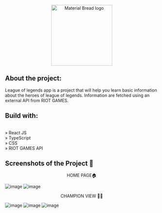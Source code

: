 <p align="center">
    <img width="200" src="https://i0.wp.com/www.dafontfree.io/wp-content/uploads/2021/11/League-of-Legends-logos-Font.jpg?fit=800%2C450&ssl=1" alt="Material Bread logo">
</p>


<h2>About the project:</h2>

League of legends app is a project that will help you learn basic information about the heroes of league of legends. Information are fetched using an external API from RIOT GAMES.

<h2>Build with:</h2><br/>
» React JS<br/>
» TypeScript<br/>
» CSS<br/>
» RIOT GAMES API<br/>

<h2>Screenshots of the Project 📸</h2>

<p align="center">
HOME PAGE🏠
</p>

![image](https://github.com/MateuszWesolowsky/LeagueOfLegendsCards-App/assets/103283398/a9ce6e4b-ae88-4bf1-82cb-8e3c42b278c8)
![image](https://github.com/MateuszWesolowsky/LeagueOfLegendsCards-App/assets/103283398/4f546484-5869-4b47-bc30-c31edb46a26b)



<p align="center">
CHAMPION VIEW 🐱‍🏍
</p>

![image](https://github.com/MateuszWesolowsky/LeagueOfLegendsCards-App/assets/103283398/72160182-2939-4267-a0e4-a7efd5082e09)
![image](https://github.com/MateuszWesolowsky/LeagueOfLegendsCards-App/assets/103283398/9da0af02-798b-449a-a755-ac47e481e87a)
![image](https://github.com/MateuszWesolowsky/LeagueOfLegendsCards-App/assets/103283398/037475ba-54f3-43de-a561-212644907960)






